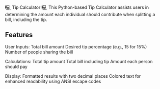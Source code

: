 🖳 Tip Calculator 🖳
This Python-based Tip Calculator assists users in determining the amount each individual should contribute when splitting a bill, including the tip. 

Features
----------------
User Inputs:
Total bill amount
Desired tip percentage (e.g., 15 for 15%)
Number of people sharing the bill

Calculations:
Total tip amount
Total bill including tip
Amount each person should pay

Display:
Formatted results with two decimal places
Colored text for enhanced readability using ANSI escape codes
